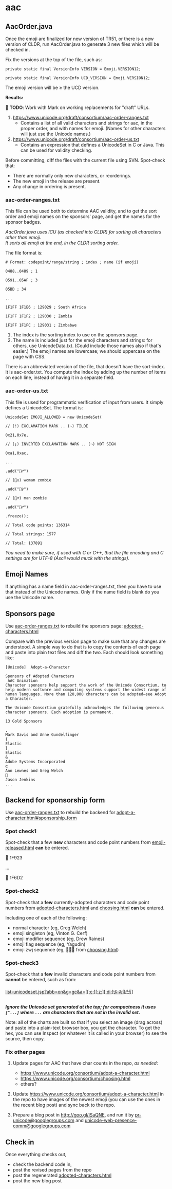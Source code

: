 # aac

## AacOrder.java

Once the emoji are finalized for new version of TR51, or there is a new version
of CLDR, run AacOrder.java to generate 3 new files which will be checked in.

Fix the versions at the top of the file, such as:
```
private static final VersionInfo VERSION = Emoji.VERSION12;

private static final VersionInfo UCD_VERSION = Emoji.VERSION12;
```

The emoji version will be ≥ the UCD version.

**Results:**

:construction: **TODO**: Work with Mark on working replacements for "draft" URLs.

1.  <https://www.unicode.org/draft/consortium/aac-order-ranges.txt>
    *   Contains a list of all valid characters and strings for aac, in the
        proper order, and with names for emoji. (Names for other characters will
        just use the Unicode names.)
2.  <https://www.unicode.org/draft/consortium/aac-order-us.txt>
    *   Contains an expression that defines a UnicodeSet in C or Java. This can
        be used for validity checking.

Before committing, diff the files with the current file using SVN. Spot-check
that:

*   There are normally only new characters, or reorderings.
*   The new emoji in the release are present.
*   Any change in ordering is present.

### aac-order-ranges.txt

This file can be used both to determine AAC validity, and to get the sort order
and emoji names on the sponsors' page, and get the names for the sponsor badges.

*AacOrder.java uses ICU (as checked into CLDR) for sorting all characters other than emoji.\
It sorts all emoji at the end, in the CLDR sorting order.*

The file format is:
```
# Format: codepoint/range/string ; index ; name (if emoji)

0488..0489 ; 1

0591..05AF ; 3

05BD ; 34

...

1F1FF 1F1E6 ; 129029 ; South Africa

1F1FF 1F1F2 ; 129030 ; Zambia

1F1FF 1F1FC ; 129031 ; Zimbabwe
```

1.  The index is the sorting index to use on the sponsors page.
2.  The name is included just for the emoji characters and strings: for others,
    use UnicodeData.txt. (Could include those names also if that's easier.) The
    emoji names are lowercase; we should uppercase on the page with CSS.

There is an abbreviated version of the file, that doesn't have the sort-index.
It is aac-order.txt. You compute the index by adding up the number of items on
each line, instead of having it in a separate field.

### aac-order-us.txt

This file is used for programmatic verification of input from users. It simply
defines a UnicodeSet. The format is:
```
UnicodeSet EMOJI_ALLOWED = new UnicodeSet(

// (!) EXCLAMATION MARK .. (~) TILDE

0x21,0x7e,

// (¡) INVERTED EXCLAMATION MARK .. (¬) NOT SIGN

0xa1,0xac,

...

.add("🧞‍♂")

// (🧟‍♀) woman zombie

.add("🧟‍♀")

// (🧟‍♂) man zombie

.add("🧟‍♂")

.freeze();

// Total code points: 136314

// Total strings: 1577

// Total: 137891
```

*You need to make sure, if used with C or C++, that the file encoding and C
settings are for UTF-8 (Ascii would muck with the strings).*

## Emoji Names

If anything has a name field in aac-order-ranges.txt, then you have to use that
instead of the Unicode names. Only if the name field is blank do you use the
Unicode name.

## Sponsors page

Use
[aac-order-ranges.txt](https://www.unicode.org/draft/consortium/aac-order-ranges.txt)
to rebuild the sponsors page:
[adopted-characters.html](https://www.unicode.org/consortium/adopted-characters.html)

Compare with the previous version page to make sure that any changes are
understood. A simple way to do that is to copy the contents of each page and
paste into plain text files and diff the two. Each should look something like:
```
[Unicode]  Adopt-a-Character
 
Sponsors of Adopted Characters
 AAC Animation
Character sponsors help support the work of the Unicode Consortium, to help modern software and computing systems support the widest range of human languages. More than 120,000 characters can be adopted—see Adopt a Character.

The Unicode Consortium gratefully acknowledges the following generous character sponsors. Each adoption is permanent.

13 Gold Sponsors

,
Mark Davis and Anne Gundelfinger
{
Elastic
}
Elastic
&
Adobe Systems Incorporated
α
Ann Lewnes and Greg Welch
💩
Jason Jenkins
...
```

## Backend for sponsorship form

Use
[aac-order-ranges.txt](https://www.unicode.org/draft/consortium/aac-order-ranges.txt)
to rebuild the backend for
[adopt-a-character.html#sponsorship_form](https://www.unicode.org/consortium/adopt-a-character.html#sponsorship_form)

### Spot check1

Spot-check that a few **new** characters and code point numbers from
[emoji-released.html](https://www.unicode.org/emoji/charts/emoji-released.html)
**can** be entered.

🤣 1F923

...

🛒 1F6D2

### Spot-check2

Spot-check that a **few** currently-adopted characters and code point numbers
from
[adopted-characters.html](https://www.unicode.org/consortium/adopted-characters.html)
and [choosing.html](https://www.unicode.org/consortium/choosing.html) **can** be
entered.

Including one of each of the following:

*   normal character (eg, Greg Welch)
*   emoji singleton (eg, Vinton G. Cerf)
*   emoji modifier sequence (eg, Drew Raines)
*   emoji flag sequence (eg, Yagudin)
*   emoji zwj sequence (eg, 👩‍👩‍👦 from
    [choosing.html](https://www.unicode.org/consortium/choosing.html))

### Spot-check3

Spot-check that a **few** invalid characters and code point numbers from
**cannot** be entered, such as from:

[list-unicodeset.jsp?abb=on&g=gc&a=\[\[:c:\]\[:z:\]\[:di:\]࿕-࿘卍卐\]](https://util.unicode.org/UnicodeJsps/list-unicodeset.jsp?abb=on&g=gc&a=%5B%5B:c:%5D%5B:z:%5D%5B:di:%5D%E0%BF%95-%E0%BF%98%20%E5%8D%8D%20%E5%8D%90%5D)

***Ignore the Unicode set generated at the top; for compactness it uses
`[^...]` where `...` are characters that are not in the invalid set.***

Note: all of the charts are built so that if you select an image (drag across)
and paste into a plain-text browser box, you get the character. To get the hex,
you can use Inspect (or whatever it is called in your browser) to see the
source, then copy.

### Fix other pages

1.  Update pages for AAC that have char counts in the repo, *as needed*:
    *   <https://www.unicode.org/consortium/adopt-a-character.html>
    *   <https://www.unicode.org/consortium/choosing.html>
    *   others?
2.  Update https://www.unicode.org/consortium/adopt-a-character.html in the repo to have
    images of the newest emoji (you can use the ones in the recent blog post) and sync back to the repo.

3.  Prepare a blog post in <http://goo.gl/lSaQNE>, and run it by
    pr-unicode@googlegroups.com and unicode-web-presence-comm@googlegroups.com

## Check in

Once everything checks out,

*   check the backend code in,
*   post the revised pages from the repo
*   post the regenerated
    [adopted-characters.html](https://www.unicode.org/consortium/adopted-characters.html)
*   post the new blog post
